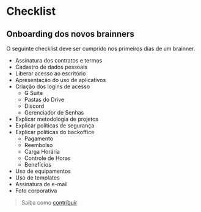 # Checklist

## Onboarding dos novos brainners

O seguinte checklist deve ser cumprido nos primeiros dias de um brainner.

- Assinatura dos contratos e termos
- Cadastro de dados pessoais
- Liberar acesso ao escritório
- Apresentação do uso de aplicativos
- Criação dos logins de acesso
  - G Suite
  - Pastas do Drive
  - Discord
  - Gerenciador de Senhas
- Explicar metodologia de projetos
- Explicar políticas de segurança
- Explicar políticas do backoffice
  - Pagamento
  - Reembolso
  - Carga Horária
  - Controle de Horas
  - Benefícios
- Uso de equipamentos
- Uso de templates
- Assinatura de e-mail
- Foto corporativa

> Saiba como [contribuir](/CONTRIB.md)
